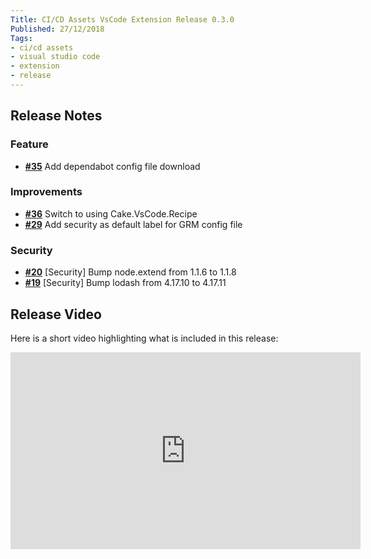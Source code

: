 ```yaml
---
Title: CI/CD Assets VsCode Extension Release 0.3.0
Published: 27/12/2018
Tags:
- ci/cd assets
- visual studio code
- extension
- release
---
```


## Release Notes

### Feature

- [__#35__](https://github.com/gep13/CI-CD-assets-vscode/issues/35) Add dependabot config file download

### Improvements

- [__#36__](https://github.com/gep13/CI-CD-assets-vscode/issues/36) Switch to using Cake.VsCode.Recipe
- [__#29__](https://github.com/gep13/CI-CD-assets-vscode/issues/29) Add security as default label for GRM config file

### Security

- [__#20__](https://github.com/gep13/CI-CD-assets-vscode/pull/20) [Security] Bump node.extend from 1.1.6 to 1.1.8
- [__#19__](https://github.com/gep13/CI-CD-assets-vscode/pull/19) [Security] Bump lodash from 4.17.10 to 4.17.11

## Release Video

Here is a short video highlighting what is included in this release:

<iframe width="560" height="315" src="https://www.youtube.com/embed/37LAnXUdknE" frameborder="0" allow="accelerometer; autoplay; clipboard-write; encrypted-media; gyroscope; picture-in-picture" allowfullscreen></iframe>